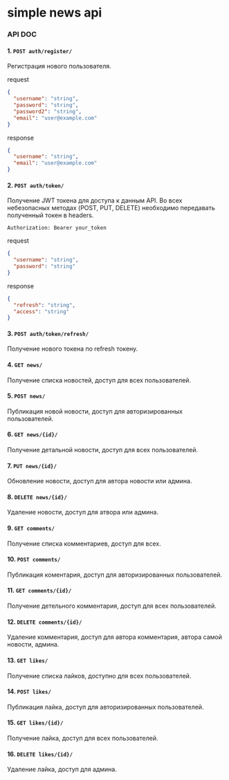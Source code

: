 # simple news api
### API DOC
#### 1. `POST auth/register/ `
<p>Регистрация нового пользователя. </p> 

request
```JSON
{
  "username": "string",
  "password": "string",
  "password2": "string",
  "email": "user@example.com"
}
```
response
```JSON
{
  "username": "string",
  "email": "user@example.com"
}
```
#### 2. `POST auth/token/`
<p>Получение JWT токена для доступа к данным API. Во всех небезопасных методах (POST, PUT, DELETE) необходимо передавать полученный токен в headers. </p>

`Authorization: Bearer your_token`

request
```JSON
{
  "username": "string",
  "password": "string"
}
```
response
```JSON
{
  "refresh": "string",
  "access": "string"
}
```
#### 3. `POST auth/token/refresh/`

<p>Получение нового токена по refresh токену.</p>

#### 4. `GET news/`
<p>Получение списка новостей, доступ для всех пользователей.</p>

#### 5. `POST news/`
<p> Публикация новой новости, доступ для авторизированных пользователей.</p>

#### 6. `GET news/{id}/`
<p>Получение детальной новости, доступ для всех пользователей.</p>

#### 7. `PUT news/{id}/`
<p>Обновление новости, доступ для автора новости или админа.</p>

#### 8. `DELETE news/{id}/`
<p>Удаление новости, доступ для атвора или админа.</p>

#### 9. `GET comments/`
<p>Получение списка комментариев, доступ для всех.</p>

#### 10. `POST comments/`
<p>Публикация коментария, доступ для авторизированных пользователей.</p>

#### 11. `GET comments/{id}/`
<p>Получение детельного комментария, доступ для всех пользователей.</p>

#### 12. `DELETE comments/{id}/`
<p>Удаление комментария, доступ для автора комментария, автора самой новости, админа.</p>

#### 13. `GET likes/`
<p>Получение списка лайков, доступно для всех пользователей.</p>

#### 14. `POST likes/`
<p>Публикация лайка, доступ для авторизированных пользователей.</p>

#### 15. `GET likes/{id}/`
<p>Получение лайка, доступ для всех пользователей.</p>

#### 16. `DELETE likes/{id}/`
<p>Удаление лайка, доступ для админа.</p>
